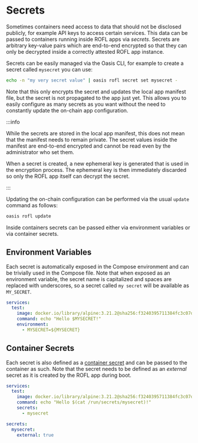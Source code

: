 # Secrets

Sometimes containers need access to data that should not be disclosed publicly,
for example API keys to access certain services. This data can be passed to
containers running inside ROFL apps via _secrets_. Secrets are arbitrary
key-value pairs which are end-to-end encrypted so that they can only be
decrypted inside a correctly attested ROFL app instance.

Secrets can be easily managed via the Oasis CLI, for example to create a secret
called `mysecret` you can use:

```sh
echo -n "my very secret value" | oasis rofl secret set mysecret -
```

Note that this only encrypts the secret and updates the local app manifest file,
but the secret is not propagated to the app just yet. This allows you to easily
configure as many secrets as you want without the need to constantly update the
on-chain app configuration.

:::info

While the secrets are stored in the local app manifest, this does not mean that
the manifest needs to remain private. The secret values inside the manifest are
end-to-end encrypted and cannot be read even by the administrator who set them.

When a secret is created, a new ephemeral key is generated that is used in the
encryption process. The ephemeral key is then immediately discarded so only the
ROFL app itself can decrypt the secret.

:::

Updating the on-chain configuration can be performed via the usual `update`
command as follows:

```sh
oasis rofl update
```

Inside containers secrets can be passed either via environment variables or via
container secrets.

## Environment Variables

Each secret is automatically exposed in the Compose environment and can be
trivially used in the Compose file. Note that when exposed as an environment
variable, the secret name is capitalized and spaces are replaced with
underscores, so a secret called `my secret` will be available as `MY_SECRET`.

```yaml
services:
  test:
    image: docker.io/library/alpine:3.21.2@sha256:f3240395711384fc3c07daa46cbc8d73aa5ba25ad1deb97424992760f8cb2b94
    command: echo "Hello $MYSECRET!"
    environment:
      - MYSECRET=${MYSECRET}
```

## Container Secrets

Each secret is also defined as a [container secret] and can be passed to the
container as such. Note that the secret needs to be defined as an _external_
secret as it is created by the ROFL app during boot.

```yaml
services:
  test:
    image: docker.io/library/alpine:3.21.2@sha256:f3240395711384fc3c07daa46cbc8d73aa5ba25ad1deb97424992760f8cb2b94
    command: echo "Hello $(cat /run/secrets/mysecret)!"
    secrets:
      - mysecret

secrets:
  mysecret:
    external: true
```

[container secret]: https://docs.docker.com/compose/how-tos/use-secrets/
